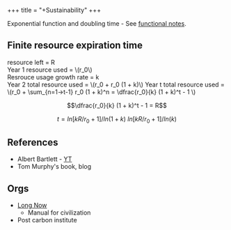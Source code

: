 +++
title = "+Sustainability"
+++

Exponential function and doubling time - See [functional notes](/notesmath/complexAnalysis/R_valued_functions/R_to_R/misc_functions/).

## Finite resource expiration time

resource left = R  
Year 1 resource used = \\(r_0\\)  
Resrouce usage growth rate = k  
Year 2 total resource used = \\(r_0 + r_0 (1 + k)\\)
Year t total resource used  = \\(r_0 + \sum_{n=1→t-1} r_0 (1 + k)^n = \dfrac{r_0}{k} (1 + k)^t - 1 \\)  

$$\dfrac{r_0}{k} (1 + k)^t - 1 = R$$

$$t = ln[kR/r_0 + 1]/ln(1+k) ~ ln[kR/r_0 + 1]/ln(k)$$



## References
- Albert Bartlett - [YT](https://www.youtube.com/watch?v=sI1C9DyIi_8)
- Tom Murphy's book, blog

## Orgs
- [Long Now](https://longnow.org/projects/)
  - Manual for civilization
- Post carbon institute
